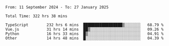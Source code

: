 <!--START_SECTION:waka-->

```abap
From: 11 September 2024 - To: 27 January 2025

Total Time: 322 hrs 38 mins

TypeScript        232 hrs 6 mins  █████████████████▒░░░░░░░   68.79 %
Vue.js            31 hrs 14 mins  ██▒░░░░░░░░░░░░░░░░░░░░░░   09.26 %
Python            16 hrs 33 mins  █▒░░░░░░░░░░░░░░░░░░░░░░░   04.91 %
Other             14 hrs 48 mins  █░░░░░░░░░░░░░░░░░░░░░░░░   04.39 %
```

<!--END_SECTION:waka-->
